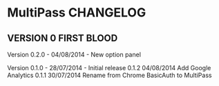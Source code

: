 MultiPass CHANGELOG
===================

VERSION 0 FIRST BLOOD
---------------------

Version 0.2.0 - 04/08/2014 - New option panel

Version 0.1.0 - 28/07/2014 - Initial release
	0.1.2	04/08/2014		Add Google Analytics
	0.1.1	30/07/2014		Rename from Chrome BasicAuth to MultiPass

